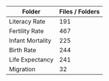 | Folder           |   Files / Folders |
|------------------|-------------------|
| Literacy Rate    |               191 |
| Fertility Rate   |               467 |
| Infant Mortality |               225 |
| Birth Rate       |               244 |
| Life Expectancy  |               241 |
| Migration        |                32 |